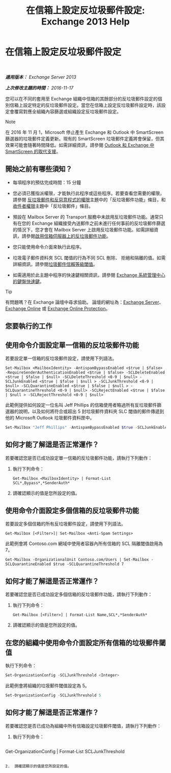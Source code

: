 ﻿---
title: '在信箱上設定反垃圾郵件設定: Exchange 2013 Help'
TOCTitle: 在信箱上設定反垃圾郵件設定
ms:assetid: 868d7fd8-e817-46ba-9b67-edf2f50b9494
ms:mtpsurl: https://technet.microsoft.com/zh-tw/library/Bb123559(v=EXCHG.150)
ms:contentKeyID: 50473626
ms.date: 05/21/2018
mtps_version: v=EXCHG.150
ms.translationtype: MT
---

# 在信箱上設定反垃圾郵件設定

 

_**適用版本：** Exchange Server 2013_

_**上次修改主題的時間：** 2016-11-17_

您可以在不同的套用至 Exchange 組織中信箱的其餘部分的反垃圾郵件設定的個別信箱上設定特定的反垃圾郵件設定。當您在信箱上設定反垃圾郵件設定時，該設定會覆寫對應全組織內容篩選或組織設定反垃圾郵件設定。


> [!NOTE]  
> 在 2016 年 11 月 1，Microsoft 停止產生 Exchange 和 Outlook 中 SmartScreen 篩選器的垃圾郵件定義更新。現有的 SmartScreen 垃圾郵件定義將會保留，但其效果可能會隨著時間降低。如需詳細資訊，請參閱 <a href="https://go.microsoft.com/fwlink/p/?linkid=835894">Outlook 和 Exchange 中 SmartScreen 的取代支援</a>。




## 開始之前有哪些須知？

  - 每項程序的預估完成時間：15 分鐘

  - 您必須已獲指派權限，才能執行此程序或這些程序。若要查看您需要的權限，請參閱 [反垃圾郵件和反惡意程式的權限](anti-spam-and-anti-malware-permissions-exchange-2013-help.md)主題中的「反垃圾郵件功能」條目，和[收件者權限](recipients-permissions-exchange-2013-help.md)主題中「反垃圾郵件」條目。

  - 預設在 Mailbox Server 的 Transport 服務中未啟用反垃圾郵件功能。通常只有在您的 Exchange 組織接受內送郵件之前未進行任何事前的反垃圾郵件篩選的情況下，您才會在 Mailbox Server 上啟用反垃圾郵件功能。如需詳細資訊，請參閱[啟用信箱伺服器上的反垃圾郵件功能](enable-anti-spam-functionality-on-mailbox-servers-exchange-2013-help.md)。

  - 您只能使用命令介面來執行此程序。

  - 垃圾電子郵件資料夾 SCL 閾值的行為不同 SCL 刪除、 拒絕和隔離的值。如需詳細資訊，請參閱[垃圾郵件信賴等級閾值](spam-confidence-level-threshold-exchange-2013-help.md)。

  - 如需適用於此主題中程序的快速鍵相關資訊，請參閱 [Exchange 系統管理中心的鍵盤快速鍵](keyboard-shortcuts-in-the-exchange-admin-center-exchange-online-protection-help.md)。


> [!TIP]  
> 有問題嗎？在 Exchange 論壇中尋求協助。 論壇的網址為：<a href="https://go.microsoft.com/fwlink/p/?linkid=60612">Exchange Server</a>、 <a href="https://go.microsoft.com/fwlink/p/?linkid=267542">Exchange Online</a> 或 <a href="https://go.microsoft.com/fwlink/p/?linkid=285351">Exchange Online Protection</a>。




## 您要執行的工作

## 使用命令介面設定單一信箱的反垃圾郵件功能

若要設定單一信箱的反垃圾郵件設定，請使用下列語法。

    Set-Mailbox <MailboxIdentity> -AntispamBypassEnabled <$true | $false> -RequireSenderAuthenticationEnabled <$true | $false> -SCLDeleteEnabled <$true | $false | $null> -SCLDeleteThreshold <0-9 | $null> -SCLJunkEnabled <$true | $false | $null > -SCLJunkThreshold <0-9 | $null> -SCLQuarantineEnabled <$true | $false | $null > -SCLQuarantineThreshold <0-9 | $null> -SCLRejectEnabled <$true | $false | $null > -SCLRejectThreshold <0-9 | $null>

此範例提供如何設定一位名叫 Jeff Phillips 的信箱使用者略過所有反垃圾郵件篩選器的說明，以及如何將符合或超出 5 封垃圾郵件資料夾 SLC 閾值的郵件傳遞到他的 Microsoft Outlook 垃圾郵件資料匣中。

```powershell
Set-Mailbox "Jeff Phillips" -AntispamBypassEnabled $true -SCLJunkEnabled $true -SCLJunkThreshold 4
```

## 如何才能了解這是否正常運作？

若要確認您是否已成功設定單一信箱的反垃圾郵件功能，請執行下列動作：

1.  執行下列命令：
    
        Get-Mailbox <MailboxIdentity> | Format-List SCL*,Bypass*,*SenderAuth*

2.  請確認顯示的值是您所設定的值。

## 使用命令介面設定多個信箱的反垃圾郵件功能

若要設定多個信箱的所有反垃圾郵件設定，請使用下列語法。

    Get-Mailbox [<Filter>]| Set-Mailbox <Anti-Spam Settings>

此範例會將 Contoso.com 網域中使用者容器內所有信箱的 SCL 隔離閾值啟用為 7。

    Get-Mailbox -OrganizationalUnit Contoso.com/Users | Set-Mailbox -SCLQuarantineEnabled $true -SCLQuarantineThreshold 7

## 如何才能了解這是否正常運作？

若要確認您是否已成功設定多個信箱的反垃圾郵件功能，請執行下列動作：

1.  執行下列命令：
    
        Get-Mailbox [<Filter>] | Format-List Name,SCL*,*SenderAuth*

2.  請確認顯示的值是您所設定的值。

## 在您的組織中使用命令介面設定所有信箱的垃圾郵件閾值

執行下列命令：

```powershell
Set-OrganizationConfig -SCLJunkThreshold <Integer>
```

此範例會將組織的垃圾郵件閾值設定為 5。

```powershell
Set-OrganizationConfig -SCLJunkThreshold 5
```

## 如何才能了解這是否正常運作？

若要確認您是否已成功為組織中所有信箱設定垃圾郵件閾值，請執行下列動作：

1.  執行下列命令：
    
    ```powershell
Get-OrganizationConfig | Format-List SCLJunkThreshold
```

2.  請確認顯示的值是您所設定的值。

